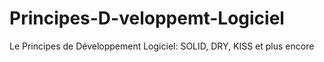 # Principes-D-veloppemt-Logiciel
Le Principes de Développement Logiciel: SOLID, DRY, KISS et plus encore
